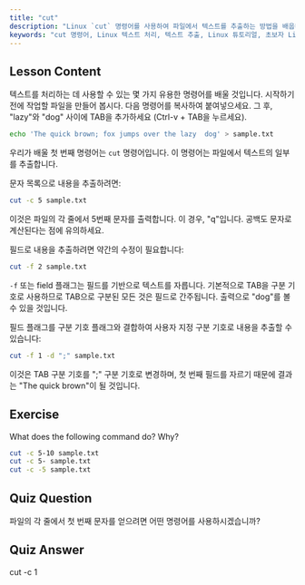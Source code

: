 ```yaml
---
title: "cut"
description: "Linux `cut` 명령어를 사용하여 파일에서 텍스트를 추출하는 방법을 배웁니다. 이 초보자 친화적인 튜토리얼은 문자 및 필드 자르기를 다룹니다. Linux 텍스트 처리 기술을 향상시키세요!"
keywords: "cut 명령어, Linux 텍스트 처리, 텍스트 추출, Linux 튜토리얼, 초보자 Linux, cut 예제, Linux 가이드"
---
```


## Lesson Content

텍스트를 처리하는 데 사용할 수 있는 몇 가지 유용한 명령어를 배울 것입니다. 시작하기 전에 작업할 파일을 만들어 봅시다. 다음 명령어를 복사하여 붙여넣으세요. 그 후, "lazy"와 "dog" 사이에 TAB을 추가하세요 (Ctrl-v + TAB을 누르세요).

```bash
echo 'The quick brown; fox jumps over the lazy  dog' > sample.txt
```

우리가 배울 첫 번째 명령어는 `cut` 명령어입니다. 이 명령어는 파일에서 텍스트의 일부를 추출합니다.

문자 목록으로 내용을 추출하려면:

```bash
cut -c 5 sample.txt
```

이것은 파일의 각 줄에서 5번째 문자를 출력합니다. 이 경우, "q"입니다. 공백도 문자로 계산된다는 점에 유의하세요.

필드로 내용을 추출하려면 약간의 수정이 필요합니다:

```bash
cut -f 2 sample.txt
```

`-f` 또는 field 플래그는 필드를 기반으로 텍스트를 자릅니다. 기본적으로 TAB을 구분 기호로 사용하므로 TAB으로 구분된 모든 것은 필드로 간주됩니다. 출력으로 "dog"를 볼 수 있을 것입니다.

필드 플래그를 구분 기호 플래그와 결합하여 사용자 지정 구분 기호로 내용을 추출할 수 있습니다:

```bash
cut -f 1 -d ";" sample.txt
```

이것은 TAB 구분 기호를 ";" 구분 기호로 변경하며, 첫 번째 필드를 자르기 때문에 결과는 "The quick brown"이 될 것입니다.

## Exercise

What does the following command do? Why?

```bash
cut -c 5-10 sample.txt
cut -c 5- sample.txt
cut -c -5 sample.txt
```

## Quiz Question

파일의 각 줄에서 첫 번째 문자를 얻으려면 어떤 명령어를 사용하시겠습니까?

## Quiz Answer

cut -c 1
